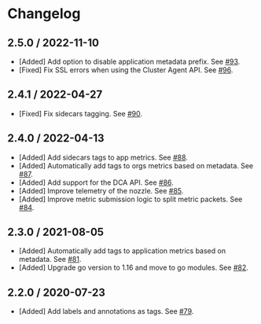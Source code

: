 # Changelog

## 2.5.0 / 2022-11-10

* [Added] Add option to disable application metadata prefix. See [#93](https://github.com/DataDog/datadog-firehose-nozzle/pull/93).
* [Fixed] Fix SSL errors when using the Cluster Agent API. See [#96](https://github.com/DataDog/datadog-firehose-nozzle/pull/96).

## 2.4.1 / 2022-04-27

* [Fixed] Fix sidecars tagging. See [#90](https://github.com/DataDog/datadog-firehose-nozzle/pull/90).

## 2.4.0 / 2022-04-13

* [Added] Add sidecars tags to app metrics. See [#88](https://github.com/DataDog/datadog-firehose-nozzle/pull/88).
* [Added] Automatically add tags to orgs metrics based on metadata. See [#87](https://github.com/DataDog/datadog-firehose-nozzle/pull/87).
* [Added] Add support for the DCA API. See [#86](https://github.com/DataDog/datadog-firehose-nozzle/pull/86).
* [Added] Improve telemetry of the nozzle. See [#85](https://github.com/DataDog/datadog-firehose-nozzle/pull/85).
* [Added] Improve metric submission logic to split metric packets. See [#84](https://github.com/DataDog/datadog-firehose-nozzle/pull/84).

## 2.3.0 / 2021-08-05

* [Added] Automatically add tags to application metrics based on metadata. See [#81](https://github.com/DataDog/datadog-firehose-nozzle/pull/81).
* [Added] Upgrade go version to 1.16 and move to go modules. See [#82](https://github.com/DataDog/datadog-firehose-nozzle/pull/82).

## 2.2.0 / 2020-07-23

* [Added] Add labels and annotations as tags. See [#79](https://github.com/DataDog/datadog-firehose-nozzle/pull/79).
